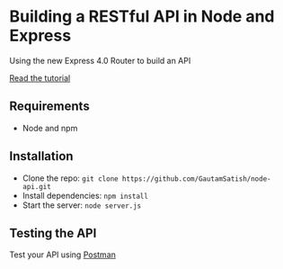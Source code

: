# Building a RESTful API in Node and Express

Using the new Express 4.0 Router to build an API

[Read the tutorial](http://scotch.io/tutorials/javascript/build-a-restful-api-using-node-and-express-4)

## Requirements

- Node and npm

## Installation

- Clone the repo: `git clone https://github.com/GautamSatish/node-api.git`
- Install dependencies: `npm install`
- Start the server: `node server.js`

## Testing the API
Test your API using [Postman](https://chrome.google.com/webstore/detail/postman-rest-client-packa/fhbjgbiflinjbdggehcddcbncdddomop)
